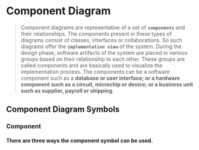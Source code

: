 # Component Diagram
>Component diagrams are representative of a set of **`components`** and their relationships. The components present in these types of diagrams consist of classes, interfaces or collaborations. So such diagrams offer the **`implementation view`** of the system. During the design phase, software artifacts of the system are placed in various groups based on their relationship to each other. These groups are called components and are basically used to visualize the implementation process.
The components can be a software component such as a **database or
user interface; or a hardware component such as a circuit, microchip or
device; or a business unit such as supplier, payroll or shipping**.

## Component Diagram Symbols

### Component
#### There are three ways the component symbol can be used.
<!--stackedit_data:
eyJoaXN0b3J5IjpbLTE2MDQ5OTk0MTldfQ==
-->